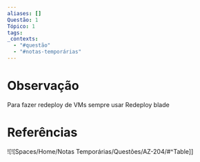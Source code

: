 ```yaml
---
aliases: []
Questão: 1
Tópico: 1
tags: 
_contexts:
  - "#questão"
  - "#notas-temporárias"
---
```


# Observação
Para fazer redeploy de VMs sempre usar Redeploy blade

# Referências 


![![Spaces/Home/Notas Temporárias/Questões/AZ-204/#^Table]]